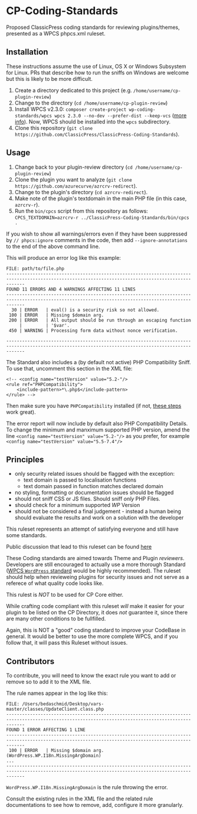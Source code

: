 # CP-Coding-Standards

Proposed ClassicPress coding standards for reviewing plugins/themes, presented as a WPCS phpcs.xml ruleset.

## Installation

These instructions assume the use of Linux, OS X or Windows Subsystem for Linux. PRs that describe how to run the sniffs on Windows are welcome but this is likely to be more difficult.

1. Create a directory dedicated to this project (e.g. `/home/username/cp-plugin-review`)
2. Change to the directory (`cd /home/username/cp-plugin-review`)
3. Install WPCS v2.3.0: `composer create-project wp-coding-standards/wpcs wpcs 2.3.0 --no-dev --prefer-dist --keep-vcs` ([more info](https://github.com/WordPress/WordPress-Coding-Standards#installation)). Now, WPCS should be installed into the `wpcs` subdirectory.
4. Clone this repository (`git clone https://github.com/ClassicPress/ClassicPress-Coding-Standards`).

## Usage

1. Change back to your plugin-review directory (`cd /home/username/cp-plugin-review`)
2. Clone the plugin you want to analyze (`git clone https://github.com/azurecurve/azrcrv-redirect`).
3. Change to the plugin's directory (`cd azrcrv-redirect`).
4. Make note of the plugin's textdomain in the main PHP file (in this case, `azrcrv-r`).
5. Run the `bin/cpcs` script from this repository as follows: `CPCS_TEXTDOMAIN=azrcrv-r ../ClassicPress-Coding-Standards/bin/cpcs .`

If you wish to show all warnings/errors even if they have been suppressed by `// phpcs:ignore` comments in the code, then add `--ignore-annotations` to the end of the above command line.

This will produce an error log like this example:
```
FILE: path/to/file.php
---------------------------------------------------------------------------------------------------------------------------------------------------
FOUND 11 ERRORS AND 4 WARNINGS AFFECTING 11 LINES
---------------------------------------------------------------------------------------------------------------------------------------------------
  30 | ERROR   | eval() is a security risk so not allowed.
 100 | ERROR   | Missing $domain arg.
 200 | ERROR   | All output should be run through an escaping function
     |         | '$var'.
 450 | WARNING | Processing form data without nonce verification.

---------------------------------------------------------------------------------------------------------------------------------------------------
```

The Standard also includes a (by default not active) PHP Compatibility Sniff.
To use that, uncomment this section in the XML file:
```
<!-- <config name="testVersion" value="5.2-"/>
<rule ref="PHPCompatibility">
    <include-pattern>*\.php$</include-pattern>
</rule> -->
```
Then make sure you have `PHPCompatibility` installed (if not, [these steps](https://github.com/PHPCompatibility/PHPCompatibility#installation-via-a-git-check-out-to-an-arbitrary-directory-method-2) work great).

The error report will now include by default also PHP Compatibility Details.
To change the minimum and manximum supported PHP version, amend the line `<config name="testVersion" value="5.2-"/>` as you prefer, for example `<config name="testVersion" value="5.5-7.4"/>`

## Principles

- only security related issues should be flagged with the exception:
    - text domain is passed to localisation functions
    - text domain passed in function matches declared domain
- no styling, formatting or documentation issues should be flagged
- should not sniff CSS or JS files. Should sniff _only_ PHP Files.
- should check for a minimum supported _WP_ Version
- should not be considered a final judgement - instead a human being should evaluate the results and work on a solution with the developer

This ruleset represents an attempt of satisfying everyone and still have some standards.

Public discussion that lead to this ruleset can be found [here](https://forums.classicpress.net/t/adopt-wpcs-for-themes-and-plugin-directory/3755/)

These Coding standards are aimed towards Theme and Plugin _reviewers_.
Developers are still encouraged to actually use a more thorough Standard ([WPCS `WordPress` standard](https://github.com/WordPress/WordPress-Coding-Standards) would be highly recommended).
The ruleset should help when revieweing plugins for security issues and not serve as a referece of what quality code looks like.

This rulest is _NOT_ to be used for CP Core either.

While crafting code compliant with this ruleset _will_ make it easier for your plugin to be listed on the CP Directory, it does _not_ guarantee it, since there are many other conditions to be fullfilled.

Again, this is NOT a "good" coding standard to improve your CodeBase in general. 
It would be better to use the more complete WPCS, and if you follow that, it will pass this Ruleset without issues.

## Contributors

To contribute, you will need to know the exact rule you want to add or remove so to add it to the XML file.

The rule names appear in the log like this:
```
FILE: /Users/bedaschmid/Desktop/vars-master/classes/UpdateClient.class.php
---------------------------------------------------------------------------------------------------------------------------------------------------
FOUND 1 ERROR AFFECTING 1 LINE
---------------------------------------------------------------------------------------------------------------------------------------------------
 100 | ERROR   | Missing $domain arg. (WordPress.WP.I18n.MissingArgDomain)
...
---------------------------------------------------------------------------------------------------------------------------------------------------
```
`WordPress.WP.I18n.MissingArgDomain` is the rule throwing the error.

Consult the existing rules in the XML file and the related rule documentations to see how to remove, add, configure it more granularly.
